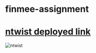 # finmee-assignment
<h1><a href="https://amazing-seahorse-19a3bf.netlify.app/">ntwist deployed link</a></h1>
<img src="https://github.com/santoshy1101/finmee-assignment/assets/107991675/a8de989c-5ac6-4b85-91b4-167771f733ab" alt="ntwist" />
